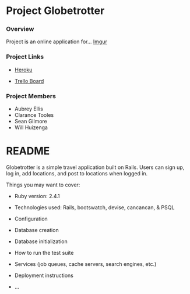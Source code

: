 # Project Globetrotter

### Overview
Project is an online application for...
[Imgur](http://i.imgur.com/bW5SaaT.png)
### Project Links

- [Heroku](https://wdi11-project-vagabond.herokuapp.com/)

- [Trello Board](https://trello.com/b/hsTFfjCW/wdi-project-vagabond)

### Project Members

* Aubrey Ellis
* Clarance Tooles
* Sean Gilmore
* Will Huizenga

# README

Globetrotter is a simple travel application built on Rails. Users can sign up, log in, add locations, and post to locations when logged in. 

Things you may want to cover:

* Ruby version: 2.4.1

* Technologies used: Rails, bootswatch, devise, cancancan, & PSQL

* Configuration

* Database creation

* Database initialization

* How to run the test suite

* Services (job queues, cache servers, search engines, etc.)

* Deployment instructions

* ...
